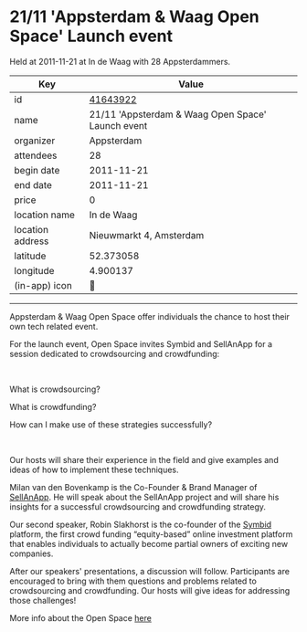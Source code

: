 # 21/11 'Appsterdam & Waag Open Space' Launch event
Held at 2011-11-21 at In de Waag with 28 Appsterdammers.
        
|Key|Value
|---|---|
|id|[41643922](https://www.meetup.com/appsterdam/events/41643922/)|
|name|21/11 'Appsterdam & Waag Open Space' Launch event|
|organizer|Appsterdam|
|attendees|28|
|begin date|2011-11-21|
|end date|2011-11-21|
|price|0|
|location name|In de Waag|
|location address|Nieuwmarkt 4, Amsterdam|
|latitude|52.373058|
|longitude|4.900137|
|(in-app) icon|📱|

---

Appsterdam & Waag Open Space offer individuals the chance to host their own tech related event.

For the launch event, Open Space invites Symbid and SellAnApp for a session dedicated to crowdsourcing and crowdfunding:

 

What is crowdsourcing?

What is crowdfunding?

How can I make use of these strategies successfully?

 

Our hosts will share their experience in the field and give examples and ideas of how to implement these techniques.

Milan van den Bovenkamp is the Co-Founder & Brand Manager of [SellAnApp](http://sellanapp.com/). He will speak about the SellAnApp project and will share his insights for a successful crowdsourcing and crowdfunding strategy.

Our second speaker, Robin Slakhorst is the co-founder of the [Symbid](http://www.symbid.com/) platform, the first crowd funding “equity-based” online investment platform that enables individuals to actually become partial owners of exciting new companies.

After our speakers' presentations, a discussion will follow. Participants are encouraged to bring with them questions and problems related to crowdsourcing and crowdfunding. Our hosts will give ideas for addressing those challenges!

More info about the Open Space [here](http://events.waag.org/opendata/open-space/)


